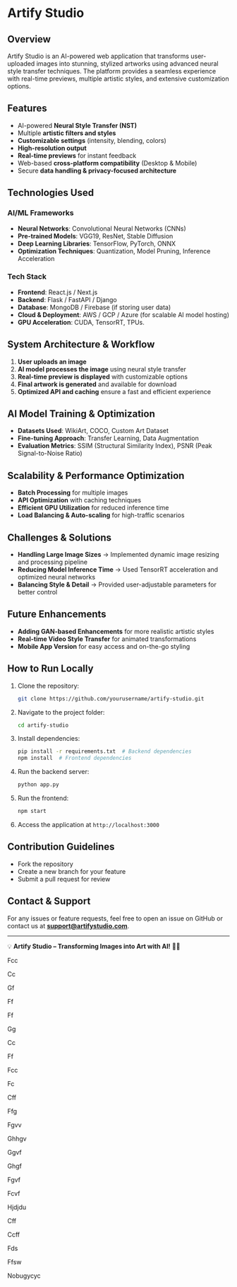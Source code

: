 # Artify Studio

## Overview
Artify Studio is an AI-powered web application that transforms user-uploaded images into stunning, stylized artworks using advanced neural style transfer techniques. The platform provides a seamless experience with real-time previews, multiple artistic styles, and extensive customization options.

## Features
- AI-powered **Neural Style Transfer (NST)**
- Multiple **artistic filters and styles**
- **Customizable settings** (intensity, blending, colors)
- **High-resolution output**
- **Real-time previews** for instant feedback
- Web-based **cross-platform compatibility** (Desktop & Mobile)
- Secure **data handling & privacy-focused architecture**

## Technologies Used
### **AI/ML Frameworks**
- **Neural Networks**: Convolutional Neural Networks (CNNs)
- **Pre-trained Models**: VGG19, ResNet, Stable Diffusion
- **Deep Learning Libraries**: TensorFlow, PyTorch, ONNX
- **Optimization Techniques**: Quantization, Model Pruning, Inference Acceleration

### **Tech Stack**
- **Frontend**: React.js / Next.js
- **Backend**: Flask / FastAPI / Django
- **Database**: MongoDB / Firebase (if storing user data)
- **Cloud & Deployment**: AWS / GCP / Azure (for scalable AI model hosting)
- **GPU Acceleration**: CUDA, TensorRT, TPUs.

## System Architecture & Workflow
1. **User uploads an image**
2. **AI model processes the image** using neural style transfer
3. **Real-time preview is displayed** with customizable options
4. **Final artwork is generated** and available for download
5. **Optimized API and caching** ensure a fast and efficient experience

## AI Model Training & Optimization
- **Datasets Used**: WikiArt, COCO, Custom Art Dataset
- **Fine-tuning Approach**: Transfer Learning, Data Augmentation
- **Evaluation Metrics**: SSIM (Structural Similarity Index), PSNR (Peak Signal-to-Noise Ratio)

## Scalability & Performance Optimization
- **Batch Processing** for multiple images
- **API Optimization** with caching techniques
- **Efficient GPU Utilization** for reduced inference time
- **Load Balancing & Auto-scaling** for high-traffic scenarios

## Challenges & Solutions
- **Handling Large Image Sizes** → Implemented dynamic image resizing and processing pipeline
- **Reducing Model Inference Time** → Used TensorRT acceleration and optimized neural networks
- **Balancing Style & Detail** → Provided user-adjustable parameters for better control

## Future Enhancements
- **Adding GAN-based Enhancements** for more realistic artistic styles
- **Real-time Video Style Transfer** for animated transformations
- **Mobile App Version** for easy access and on-the-go styling

## How to Run Locally
1. Clone the repository:
   ```bash
   git clone https://github.com/yourusername/artify-studio.git
   ```
2. Navigate to the project folder:
   ```bash
   cd artify-studio
   ```
3. Install dependencies:
   ```bash
   pip install -r requirements.txt  # Backend dependencies
   npm install  # Frontend dependencies
   ```
4. Run the backend server:
   ```bash
   python app.py
   ```
5. Run the frontend:
   ```bash
   npm start
   ```
6. Access the application at `http://localhost:3000`

## Contribution Guidelines
- Fork the repository
- Create a new branch for your feature
- Submit a pull request for review

## Contact & Support
For any issues or feature requests, feel free to open an issue on GitHub or contact us at **support@artifystudio.com**.

---
💡 **Artify Studio – Transforming Images into Art with AI!** 🎨🚀




Fcc

Cc

Gf

Ff

Ff

Gg

Cc

Ff

Fcc

Fc

Cff

Ffg

Fgvv

Ghhgv

Ggvf

Ghgf

Fgvf

Fcvf

Hjdjdu

Cff

Ccff

Fds

Ffsw

Nobugycyc